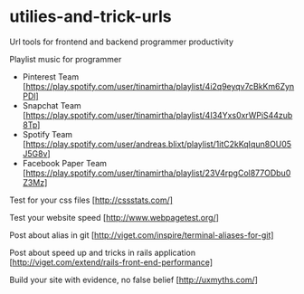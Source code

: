 utilies-and-trick-urls
======================

Url tools for frontend and backend programmer productivity

Playlist music for programmer
- Pinterest Team [https://play.spotify.com/user/tinamirtha/playlist/4i2q9eyqv7cBkKm6ZynPDl]
- Snapchat Team [https://play.spotify.com/user/tinamirtha/playlist/4I34Yxs0xrWPiS44zub8Tp]
- Spotify Team [https://play.spotify.com/user/andreas.blixt/playlist/1itC2kKqIqun8OU05J5G8v]
- Facebook Paper Team [https://play.spotify.com/user/tinamirtha/playlist/23V4rpgCol877ODbu0Z3Mz]

Test for your css files [http://cssstats.com/]

Test your website speed [http://www.webpagetest.org/]

Post about alias in git [http://viget.com/inspire/terminal-aliases-for-git]

Post about speed up and tricks in rails application [http://viget.com/extend/rails-front-end-performance]

Build your site with evidence, no false belief [http://uxmyths.com/]
